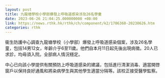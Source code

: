 ```yaml
---
layout: post
title: 九龍塘學校小學部爆發上呼吸道感染涉及26名學童
date: 2023-06-26 21:04:25.000000000 +08:00
link: https://news.rthk.hk/rthk/ch/component/k2/1706360-20230626.htm
categories: rthk
---
```


衞生防護中心調查九龍塘學校（小學部）爆發上呼吸道感染個案，涉及26名學童，包括14男12女，年齡介乎6至11歲。他們自本月11日起先後出現病徵。20人已求診，均毋須入院。全部病人情況穩定。

中心已向該小學提供有關預防上呼吸道感染的建議，包括進行清潔消毒、適當開啓窗戶以保持良好通風和將染病學生與其他學生適當分隔等。該校正接受醫學監察。
